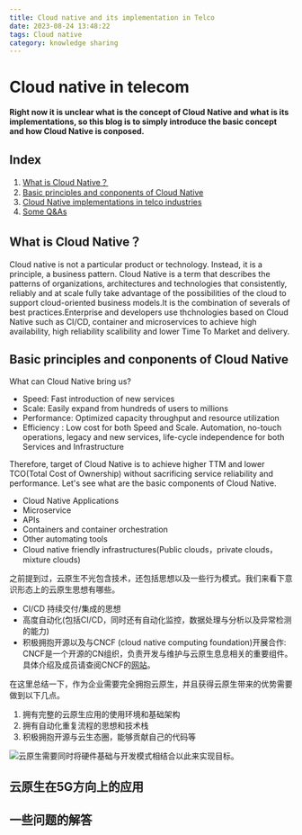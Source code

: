 ```yaml
---
title: Cloud native and its implementation in Telco
date: 2023-08-24 13:48:22
tags: Cloud native
category: knowledge sharing
---
```

# Cloud native in telecom 

**Right now it is unclear what is the concept of Cloud Native and what is its implementations, so this blog is to simply introduce the basic concept and how Cloud Native is conposed.**
## Index
1. [What is Cloud Native？](#what-is-cloud-native)
2. [Basic principles and conponents of Cloud Native](#云原生设计的基本思想与组件)
3. [Cloud Native implementations in telco industries](云原生在5G方向上的应用)
4. [Some Q&As](#一些问题的解答)



## What is Cloud Native？
Cloud native is not a particular product or technology. Instead, it is a principle, a business pattern. Cloud Native is a term that describes the patterns of organizations, architectures and technologies that consistently, reliably and at scale fully take advantage of the possibilities of the cloud to support cloud-oriented business models.It is the combination of severals of best practices.Enterprise and developers use thchnologies based on Cloud Native such as CI/CD, container and microservices to achieve high availability, high reliability scalibility and lower Time To Market and delivery.


## Basic principles and conponents of Cloud Native
What can Cloud Native bring us?
- Speed: Fast introduction of new services
- Scale: Easily expand from hundreds of users to millions
- Performance: Optimized capacity throughput and resource utilization
- Efficiency : Low cost for both Speed and Scale. Automation, no-touch operations, legacy and new services, life-cycle independence for both Services and
Infrastructure

Therefore, target of Cloud Native is to achieve higher TTM and lower TCO(Total Cost of Ownership) without sacrificing service reliability and performance. Let's see what are the basic components of Cloud Native.

- Cloud Native Applications
- Microservice
- APIs
- Containers and container orchestration
- Other automating tools
- Cloud native friendly infrastructures(Public clouds，private clouds，mixture clouds)

之前提到过，云原生不光包含技术，还包括思想以及一些行为模式。我们来看下意识形态上的云原生思想有哪些。
- CI/CD 持续交付/集成的思想
- 高度自动化(包括CI/CD，同时还有自动化监控，数据处理与分析以及异常检测的能力)
- 积极拥抱开源以及与CNCF (cloud native computing foundation)开展合作: CNCF是一个开源的CN组织，负责开发与维护与云原生息息相关的重要组件。具体介绍及成员请查阅CNCF的[网站](https://www.cncf.io/)。

在这里总结一下，作为企业需要完全拥抱云原生，并且获得云原生带来的优势需要做到以下几点。

1. 拥有完整的云原生应用的使用环境和基础架构
2. 拥有自动化重复流程的思想和技术栈
3. 积极拥抱开源与云生态圈，能够贡献自己的代码等

![云原生需要同时将硬件基础与开发模式相结合以此来实现目标。](https://s2.loli.net/2023/08/24/smOyHMjN7Q96wtl.png)


## 云原生在5G方向上的应用
## 一些问题的解答